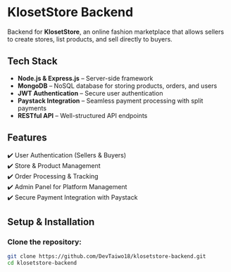 # KlosetStore Backend

Backend for **KlosetStore**, an online fashion marketplace that allows sellers to create stores, list products, and sell directly to buyers.

## Tech Stack
- **Node.js & Express.js** – Server-side framework  
- **MongoDB** – NoSQL database for storing products, orders, and users  
- **JWT Authentication** – Secure user authentication  
- **Paystack Integration** – Seamless payment processing with split payments  
- **RESTful API** – Well-structured API endpoints  

## Features
✔️ User Authentication (Sellers & Buyers)  
✔️ Store & Product Management  
✔️ Order Processing & Tracking  
✔️ Admin Panel for Platform Management  
✔️ Secure Payment Integration with Paystack  

## Setup & Installation

### Clone the repository:
```bash
git clone https://github.com/DevTaiwo18/klosetstore-backend.git
cd klosetstore-backend
